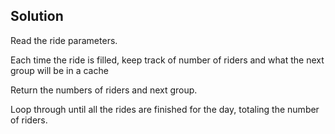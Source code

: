 Solution
--
Read the ride parameters.  

Each time the ride is filled, keep track of number of riders and what the next group will be in a cache

Return the numbers of riders and next group.  

Loop through until all the rides are finished for the day, totaling the number of riders.  


